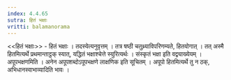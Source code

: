 ```yaml
---
index: 4.4.65
sutra: हितं भक्षाः
vritti: balamanorama
---
```


<<हितं भक्षाः>> - हितं भक्षाः । तदस्येत्यनुवृत्तम् । तत्र षष्ठी चतुथ्र्याविपरिणम्यते, हितयोगात् । तत् अस्मै हितमित्यर्थे प्रथमान्ताट्ठक् स्यात्, यद्धितं भक्षाश्चेत्ते स्युरित्यर्थः । संस्कृतं भक्षा इति वद्व्याख्येयम् । अपूपभक्षणमिति । अनेन अपूपशब्दोऽपूपभक्षणे लाक्षणिक इति सूचितम् । अपूपो हितमित्यर्थे तु न ठक्, अभिधानस्वाभाव्यादिति भावः । 